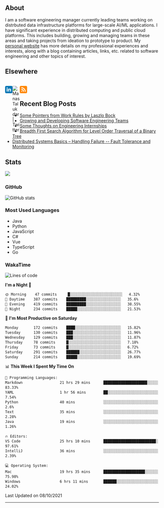 ## About

I am a software engineering manager currently leading teams working on distrbuted data infrastructure platforms for large-scale AI/ML applications. I have significant experience in distributed computing and public cloud platforms. This includes building, growing and managing teams in these areas and taking projects from ideation to prototype to product. My [personal website](https://manastalukdar.github.io/) has more details on my professional experiences and interests, along with a blog containing articles, links, etc. related to software engineering and other topics of interest.

## Elsewhere

</br>

<a href="https://www.linkedin.com/in/manastalukdar" target="_blank">
  <img align="left" alt="Manas Talukdar | Linkedin" width="24px" src="https://raw.githubusercontent.com/edent/SuperTinyIcons/master/images/svg/linkedin.svg" />
</a>
<a href="https://www.twitter.com/manastalukdar" target="_blank">
  <img align="left" alt="Manas Talukdar | Twitter" width="24px" src="https://github.com/TheDudeThatCode/TheDudeThatCode/blob/master/Assets/Twitter.svg" />
</a>
<a href="https://manastalukdar.github.io/" target="_blank">
  <img align="left" alt="Manas Talukdar | Website" width="24px" src="https://github.com/edent/SuperTinyIcons/blob/master/images/svg/rss.svg" />
</a>

</br>

## Recent Blog Posts

<!-- BLOG:START -->
- [Some Pointers from Work Rules by Laszlo Bock](https://manastalukdar.github.io/blog/2020/01/25/work-rules-laszlo-bock-pointers/)
- [Growing and Developing Software Engineering Teams](https://manastalukdar.github.io/blog/2019/09/19/growing-developing-software-engineering-teams/)
- [Some Thoughts on Engineering Internships](https://manastalukdar.github.io/blog/2019/09/04/some-thoughts-on-engineering-internships/)
- [Breadth First Search Algorithm for Level Order Traversal of a Binary Tree](https://manastalukdar.github.io/blog/2019/08/29/breadth-first-search-binary-tree-level-order-traversal/)
- [Distributed Systems Basics – Handling Failure -- Fault Tolerance and Monitoring](https://manastalukdar.github.io/blog/2019/08/19/katemats-distributed-systems-fault-tolerance-monitoring/)
<!-- BLOG:END -->

## Stats

![](https://komarev.com/ghpvc/?username=manastalukdar)

### GitHub

![GitHub stats](https://github-readme-stats.vercel.app/api?username=manastalukdar&show_icons=true&hide_border=true&hide_rank=true&hide_title=true&icon_color=79ff97&text_color=cecac3&bg_color=4d4b4b)

### Most Used Languages

- Java
- Python
- JavaScript
- C#
- Vue
- TypeScript
- Go

<!--
![Top Langs](https://github-readme-stats.vercel.app/api/top-langs/?username=manastalukdar&layout=compact&hide_border=true&hide_title=true&icon_color=79ff97&text_color=cecac3&bg_color=4d4b4b)
-->

### WakaTime

<!--START_SECTION:waka-->
![Lines of code](https://img.shields.io/badge/From%20Hello%20World%20I%27ve%20Written-72283%20lines%20of%20code-blue)

**I'm a Night 🦉** 

```text
🌞 Morning    47 commits     █░░░░░░░░░░░░░░░░░░░░░░░░   4.32% 
🌆 Daytime    387 commits    █████████░░░░░░░░░░░░░░░░   35.6% 
🌃 Evening    419 commits    █████████░░░░░░░░░░░░░░░░   38.55% 
🌙 Night      234 commits    █████░░░░░░░░░░░░░░░░░░░░   21.53%

```
📅 **I'm Most Productive on Saturday** 

```text
Monday       172 commits    ████░░░░░░░░░░░░░░░░░░░░░   15.82% 
Tuesday      130 commits    ███░░░░░░░░░░░░░░░░░░░░░░   11.96% 
Wednesday    129 commits    ███░░░░░░░░░░░░░░░░░░░░░░   11.87% 
Thursday     78 commits     █░░░░░░░░░░░░░░░░░░░░░░░░   7.18% 
Friday       73 commits     █░░░░░░░░░░░░░░░░░░░░░░░░   6.72% 
Saturday     291 commits    ██████░░░░░░░░░░░░░░░░░░░   26.77% 
Sunday       214 commits    █████░░░░░░░░░░░░░░░░░░░░   19.69%

```


📊 **This Week I Spent My Time On** 

```text
💬 Programming Languages: 
Markdown                 21 hrs 29 mins      ████████████████████░░░░░   83.33% 
YAML                     1 hr 56 mins        ██░░░░░░░░░░░░░░░░░░░░░░░   7.54% 
Python                   40 mins             ░░░░░░░░░░░░░░░░░░░░░░░░░   2.6% 
Text                     35 mins             ░░░░░░░░░░░░░░░░░░░░░░░░░   2.28% 
Java                     19 mins             ░░░░░░░░░░░░░░░░░░░░░░░░░   1.26%

🔥 Editors: 
VS Code                  25 hrs 10 mins      ████████████████████████░   97.61% 
IntelliJ                 36 mins             ░░░░░░░░░░░░░░░░░░░░░░░░░   2.39%

💻 Operating System: 
Mac                      19 hrs 35 mins      ███████████████████░░░░░░   75.98% 
Windows                  6 hrs 11 mins       ██████░░░░░░░░░░░░░░░░░░░   24.02%

```


 Last Updated on 08/10/2021
<!--END_SECTION:waka-->

---

<!--

**manastalukdar/manastalukdar** is a ✨ _special_ ✨ repository because its `README.md` (this file) appears on your GitHub profile.

Here are some ideas to get you started:

- 🔭 I’m currently working on ...
- 🌱 I’m currently learning ...
- 👯 I’m looking to collaborate on ...
- 🤔 I’m looking for help with ...
- 💬 Ask me about ...
- 📫 How to reach me: ...
- 😄 Pronouns: ...
- ⚡ Fun fact: ...
-->
